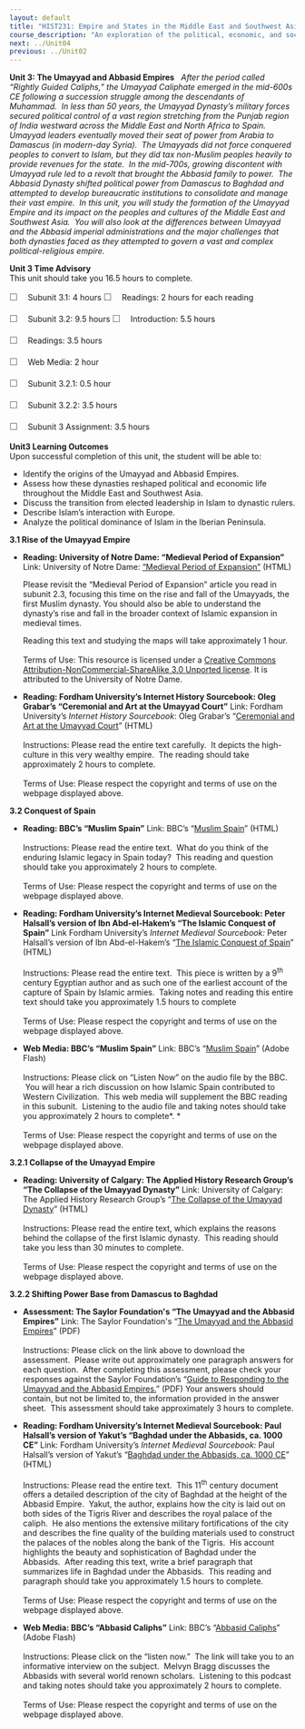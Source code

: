 ```yaml
---
layout: default
title: "HIST231: Empire and States in the Middle East and Southwest Asia"
course_description: "An exploration of the political, economic, and social history of the Middle East and Southwest Asia, from the pre-Islamic period to WWI. Focuses on the impact of Islam and European imperialism in the region."
next: ../Unit04
previous: ../Unit02
---
```

**Unit 3: The Umayyad and Abbasid Empires** <span id="3"></span> 
*After the period called “Rightly Guided Caliphs,” the Umayyad Caliphate
emerged in the mid-600s CE following a succession struggle among the
descendants of Muhammad.  In less than 50 years, the Umayyad Dynasty’s
military forces secured political control of a vast region stretching
from the Punjab region of India westward across the Middle East and
North Africa to Spain.  Umayyad leaders eventually moved their seat of
power from Arabia to Damascus (in modern-day Syria).  The Umayyads did
not force conquered peoples to convert to Islam, but they did tax
non-Muslim peoples heavily to provide revenues for the state.  In the
mid-700s, growing discontent with Umayyad rule led to a revolt that
brought the Abbasid family to power.  The Abbasid Dynasty shifted
political power from Damascus to Baghdad and attempted to develop
bureaucratic institutions to consolidate and manage their vast empire. 
In this unit, you will study the formation of the Umayyad Empire and its
impact on the peoples and cultures of the Middle East and Southwest
Asia.  You will also look at the differences between Umayyad and the
Abbasid imperial administrations and the major challenges that both
dynasties faced as they attempted to govern a vast and complex
political-religious empire.*

**Unit 3 Time Advisory**  
This unit should take you 16.5 hours to complete.  
  
 <span
style="color: rgb(85, 85, 85); font-family: 'Myriad Pro', 'Gill Sans', 'Gill Sans MT', Calibri, sans-serif; font-size: 16px; line-height: 24px; text-align: left; -webkit-text-size-adjust: none; ">☐
   </span>Subunit 3.1: 4 hours
<span
style="color: rgb(85, 85, 85); font-family: 'Myriad Pro', 'Gill Sans', 'Gill Sans MT', Calibri, sans-serif; font-size: 16px; line-height: 24px; text-align: left; -webkit-text-size-adjust: none; ">☐
   </span>Readings: 2 hours for each reading

<span
style="color: rgb(85, 85, 85); font-family: 'Myriad Pro', 'Gill Sans', 'Gill Sans MT', Calibri, sans-serif; font-size: 16px; line-height: 24px; text-align: left; -webkit-text-size-adjust: none; ">☐
   </span>Subunit 3.2: 9.5 hours
<span
style="color: rgb(85, 85, 85); font-family: 'Myriad Pro', 'Gill Sans', 'Gill Sans MT', Calibri, sans-serif; font-size: 16px; line-height: 24px; text-align: left; -webkit-text-size-adjust: none; ">☐
   </span>Introduction: 5.5 hours  
  
 <span
style="color: rgb(85, 85, 85); font-family: 'Myriad Pro', 'Gill Sans', 'Gill Sans MT', Calibri, sans-serif; font-size: 16px; line-height: 24px; text-align: left; -webkit-text-size-adjust: none; ">☐
   </span>Readings: 3.5 hours  
  
 <span
style="color: rgb(85, 85, 85); font-family: 'Myriad Pro', 'Gill Sans', 'Gill Sans MT', Calibri, sans-serif; font-size: 16px; line-height: 24px; text-align: left; -webkit-text-size-adjust: none; ">☐
   </span>Web Media: 2 hour

<span
style="color: rgb(85, 85, 85); font-family: 'Myriad Pro', 'Gill Sans', 'Gill Sans MT', Calibri, sans-serif; font-size: 16px; line-height: 24px; text-align: left; -webkit-text-size-adjust: none; ">☐
   </span>Subunit 3.2.1: 0.5 hour  
  
 <span
style="color: rgb(85, 85, 85); font-family: 'Myriad Pro', 'Gill Sans', 'Gill Sans MT', Calibri, sans-serif; font-size: 16px; line-height: 24px; text-align: left; -webkit-text-size-adjust: none; ">☐
   </span>Subunit 3.2.2: 3.5 hours  
  
 <span
style="color: rgb(85, 85, 85); font-family: 'Myriad Pro', 'Gill Sans', 'Gill Sans MT', Calibri, sans-serif; font-size: 16px; line-height: 24px; text-align: left; -webkit-text-size-adjust: none; ">☐
   </span>Subunit 3 Assignment: 3.5 hours

**Unit3 Learning Outcomes**  
Upon successful completion of this unit, the student will be able to:  
-   Identify the origins of the Umayyad and Abbasid Empires.
-   Assess how these dynasties reshaped political and economic life
    throughout the Middle East and Southwest Asia.
-   Discuss the transition from elected leadership in Islam to dynastic
    rulers.
-   Describe Islam’s interaction with Europe.
-   Analyze the political dominance of Islam in the Iberian Peninsula.

**3.1 Rise of the Umayyad Empire** <span id="3.1"></span> 
-   **Reading: University of Notre Dame: “Medieval Period of
    Expansion”**
    Link: University of Notre Dame: [“Medieval Period of
    Expansion”](http://ocw.nd.edu/arabic-and-middle-east-studies/islamic-societies-of-the-middle-east-and-north-africa-religion-history-and-culture/lectures/lecture-3) (HTML)  
      
     Please revisit the “Medieval Period of Expansion” article you read
    in subunit 2.3, focusing this time on the rise and fall of the
    Umayyads, the first Muslim dynasty. You should also be able to
    understand the dynasty’s rise and fall in the broader context of
    Islamic expansion in medieval times.  
      
     Reading this text and studying the maps will take approximately 1
    hour.  
        
     Terms of Use: This resource is licensed under a [Creative Commons
    Attribution-NonCommercial-ShareAlike 3.0 Unported
    license](http://creativecommons.org/licenses/by-nc-sa/3.0/). It is
    attributed to the University of Notre Dame.  

-   **Reading: Fordham University’s Internet History Sourcebook: Oleg
    Grabar’s “Ceremonial and Art at the Umayyad Court”**
    Link: Fordham University’s *Internet History Sourcebook*: Oleg
    Grabar’s “[Ceremonial and Art at the Umayyad
    Court](http://www.fordham.edu/halsall/med/grabar1.asp)” (HTML)  
        
     Instructions: Please read the entire text carefully.  It depicts
    the high-culture in this very wealthy empire.  The reading should
    take approximately 2 hours to complete.  
        
     Terms of Use: Please respect the copyright and terms of use on the
    webpage displayed above.

**3.2 Conquest of Spain** <span id="3.2"></span> 
-   **Reading: BBC’s “Muslim Spain”**
    Link: BBC’s “[Muslim
    Spain](http://www.bbc.co.uk/religion/religions/islam/history/spain_1.shtml)”
    (HTML)  
        
     Instructions: Please read the entire text.  What do you think of
    the enduring Islamic legacy in Spain today?  This reading and
    question should take you approximately 2 hours to complete.  
        
     Terms of Use: Please respect the copyright and terms of use on the
    webpage displayed above.

-   **Reading: Fordham University’s Internet Medieval Sourcebook: Peter
    Halsall’s version of Ibn Abd-el-Hakem’s “The Islamic Conquest of
    Spain”**
    Link Fordham University’s *Internet Medieval Sourcebook:* Peter
    Halsall’s version of Ibn Abd-el-Hakem’s “[The Islamic Conquest of
    Spain](http://www.fordham.edu/halsall/source/conqspain.asp)”
    (HTML)  
        
     Instructions: Please read the entire text.  This piece is written
    by a 9<sup>th</sup> century Egyptian author and as such one of the
    earliest account of the capture of Spain by Islamic armies.  Taking
    notes and reading this entire text should take you approximately 1.5
    hours to complete  
        
     Terms of Use: Please respect the copyright and terms of use on the
    webpage displayed above.

-   **Web Media: BBC’s “Muslim Spain”**
    Link: BBC’s “[Muslim
    Spain](http://www.bbc.co.uk/programmes/p00548l1)” (Adobe Flash)  
        
     Instructions: Please click on “Listen Now” on the audio file by the
    BBC.  You will hear a rich discussion on how Islamic Spain
    contributed to Western Civilization.  This web media will supplement
    the BBC reading in this subunit.  Listening to the audio file and
    taking notes should take you approximately 2 hours to complete*. *  
        
     Terms of Use: Please respect the copyright and terms of use on the
    webpage displayed above.

**3.2.1 Collapse of the Umayyad Empire** <span id="3.2.1"></span> 
-   **Reading: University of Calgary: The Applied History Research
    Group’s “The Collapse of the Umayyad Dynasty”**
    Link: University of Calgary: The Applied History Research Group’s
    “[The Collapse of the Umayyad
    Dynasty](https://web.archive.org/web/20130330042325/http://www.ucalgary.ca/applied_history/tutor/islam/caliphate/umCollapse.html)”
    (HTML)  
        
     Instructions: Please read the entire text, which explains the
    reasons behind the collapse of the first Islamic dynasty.  This
    reading should take you less than 30 minutes to complete.  
        
     Terms of Use: Please respect the copyright and terms of use on the
    webpage displayed above.

**3.2.2 Shifting Power Base from Damascus to Baghdad** <span
id="3.2.2"></span> 
-   **Assessment: The Saylor Foundation's “The Umayyad and the Abbasid
    Empires”**
    Link: The Saylor Foundation's “[The Umayyad and the Abbasid
    Empires](https://resources.saylor.org/archived/wp-content/uploads/2012/04/HIST231-Unit-3-The-Umayyads-and-the-Abbasids-FINAL.pdf)”
    (PDF)  
        
     Instructions: Please click on the link above to download the
    assessment.  Please write out approximately one paragraph answers
    for each question.  After completing this assessment, please check
    your responses against the Saylor Foundation’s “[Guide to Responding
    to the Umayyad and the Abbasid
    Empires.](https://resources.saylor.org/archived/wp-content/uploads/2012/04/HIST231-Unit-3-Guide-to-Responding-to-The-Umayyads-and-the-Abbasids-FINAL.pdf)”
    (PDF) Your answers should contain, but not be limited to, the
    information provided in the answer sheet.  This assessment should
    take approximately 3 hours to complete.

-   **Reading: Fordham University’s Internet Medieval Sourcebook: Paul
    Halsall’s version of Yakut’s “Baghdad under the Abbasids, ca. 1000
    CE”**
    Link: Fordham University’s *Internet Medieval Sourcebook:* Paul
    Halsall’s version of Yakut’s “[Baghdad under the Abbasids, ca. 1000
    CE](http://www.fordham.edu/halsall/source/1000baghdad.asp)” (HTML)  
        
     Instructions: Please read the entire text.  This 11<sup>th</sup>
    century document offers a detailed description of the city of
    Baghdad at the height of the Abbasid Empire.  Yakut, the author,
    explains how the city is laid out on both sides of the Tigris River
    and describes the royal palace of the caliph.  He also mentions the
    extensive military fortifications of the city and describes the fine
    quality of the building materials used to construct the palaces of
    the nobles along the bank of the Tigris.  His account highlights the
    beauty and sophistication of Baghdad under the Abbasids.  After
    reading this text, write a brief paragraph that summarizes life in
    Baghdad under the Abbasids.  This reading and paragraph should take
    you approximately 1.5 hours to complete.  
        
     Terms of Use: Please respect the copyright and terms of use on the
    webpage displayed above.

-   **Web Media: BBC’s “Abbasid Caliphs”**
    Link: BBC’s “[Abbasid
    Caliphs](http://www.bbc.co.uk/programmes/p003hyfd)” (Adobe Flash)  
        
     Instructions: Please click on the “listen now.”  The link will take
    you to an informative interview on the subject.  Melvyn Bragg
    discusses the Abbasids with several world renown scholars. 
    Listening to this podcast and taking notes should take you
    approximately 2 hours to complete.  
        
     Terms of Use: Please respect the copyright and terms of use on the
    webpage displayed above.


